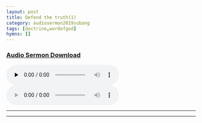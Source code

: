 ```yaml
---
layout: post
title: Defend the truth(1)
category: audiosermon2019subang
tags: [doctrine,wordofgod]
hymns: []
---
```


### <a href="http://docs.google.com/uc?export=open&id=1uUqv-rYvN7scCWxLxjA0WYPgbclxniC6">Audio Sermon Download</a>


<audio controls preload="none">    
    <source src="https://raw.githubusercontent.com/catchuptjc/catchuptjc.github.io/master/music/LoveUnreserved.mp3">Test
</audio>

<audio controls="mycontrol" height="50" width="50">
 <source src="https://raw.githubusercontent.com/catchuptjc/catchuptjc.github.io/master/music/LoveUnreserved.mp3" type="audio/mp3" />
<embed height="50" width="50" src="music.mp3" />
</audio>




----
****
